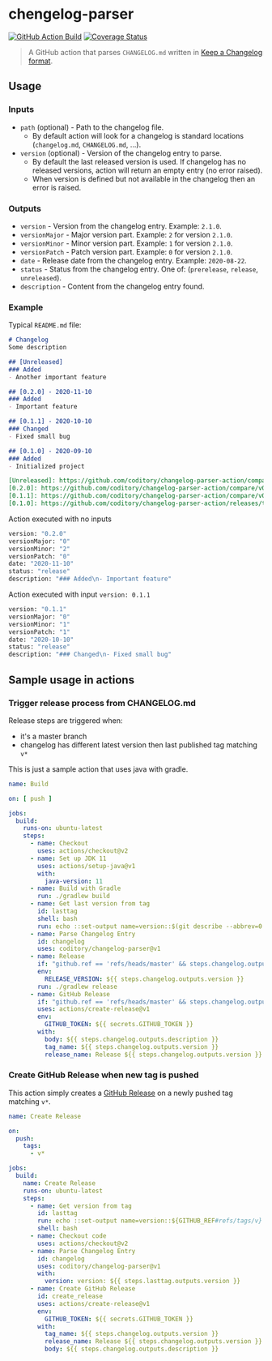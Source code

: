 # chengelog-parser
[![GitHub Action Build](https://github.com/coditory/changelog-parser-action/workflows/Build/badge.svg)](https://github.com/coditory/changelog-parser-action/actions?query=workflow%3ABuild+branch%3Amaster)
[![Coverage Status](https://coveralls.io/repos/github/coditory/changelog-parser-action/badge.svg?branch=master)](https://coveralls.io/github/coditory/changelog-parser-action?branch=master)

> A GitHub action that parses `CHANGELOG.md` written in [Keep a Changelog format](https://github.com/olivierlacan/keep-a-changelog).

## Usage

### Inputs
- `path` (optional) - Path to the changelog file.
  - By default action will look for a changelog is standard locations (`changelog.md`, `CHANGELOG.md`, ...).
- `version` (optional) - Version of the changelog entry to parse.
  - By default the last released version is used. If changelog has no released versions, action will return an empty entry (no error raised).
  - When version is defined but not available in the changelog then an error is raised.

### Outputs
- `version` - Version from the changelog entry. Example: `2.1.0`.
- `versionMajor` - Major version part. Example: `2` for version `2.1.0`.
- `versionMinor` - Minor version part. Example: `1` for version `2.1.0`.
- `versionPatch` - Patch version part. Example: `0` for version `2.1.0`.
- `date` - Release date from the changelog entry. Example: `2020-08-22`.
- `status` - Status from the changelog entry. One of: (`prerelease`, `release`, `unreleased`).
- `description` - Content from the changelog entry found.

### Example
Typical `README.md` file:
```md
# Changelog
Some description

## [Unreleased]
### Added
- Another important feature

## [0.2.0] - 2020-11-10
### Added
- Important feature

## [0.1.1] - 2020-10-10
### Changed
- Fixed small bug

## [0.1.0] - 2020-09-10
### Added
- Initialized project

[Unreleased]: https://github.com/coditory/changelog-parser-action/compare/v0.2.0...HEAD
[0.2.0]: https://github.com/coditory/changelog-parser-action/compare/v0.1.1...v0.2.0
[0.1.1]: https://github.com/coditory/changelog-parser-action/compare/v0.1.0...v0.1.1
[0.1.0]: https://github.com/coditory/changelog-parser-action/releases/tag/v0.1.0
```

Action executed with no inputs
```bash
version: "0.2.0"
versionMajor: "0"
versionMinor: "2"
versionPatch: "0"
date: "2020-11-10"
status: "release"
description: "### Added\n- Important feature"
```

Action executed with input `version: 0.1.1`
```bash
version: "0.1.1"
versionMajor: "0"
versionMinor: "1"
versionPatch: "1"
date: "2020-10-10"
status: "release"
description: "### Changed\n- Fixed small bug"
```

## Sample usage in actions

### Trigger release process from CHANGELOG.md

Release steps are triggered when:
- it's a master branch
- changelog has different latest version then last published tag matching `v*`

This is just a sample action that uses java with gradle.

```yaml
name: Build

on: [ push ]

jobs:
  build:
    runs-on: ubuntu-latest
    steps:
      - name: Checkout
        uses: actions/checkout@v2
      - name: Set up JDK 11
        uses: actions/setup-java@v1
        with:
          java-version: 11
      - name: Build with Gradle
        run: ./gradlew build
      - name: Get last version from tag
        id: lasttag
        shell: bash
        run: echo ::set-output name=version::$(git describe --abbrev=0 --tags --match 'v[0-9]*' | cut -c2-)
      - name: Parse Changelog Entry
        id: changelog
        uses: coditory/changelog-parser@v1
      - name: Release
        if: "github.ref == 'refs/heads/master' && steps.changelog.outputs.version != steps.lasttag.outputs.version"
        env:
          RELEASE_VERSION: ${{ steps.changelog.outputs.version }}
        run: ./gradlew release
      - name: GitHub Release
        if: "github.ref == 'refs/heads/master' && steps.changelog.outputs.version != steps.lasttag.outputs.version"
        uses: actions/create-release@v1
        env:
          GITHUB_TOKEN: ${{ secrets.GITHUB_TOKEN }}
        with:
          body: ${{ steps.changelog.outputs.description }}
          tag_name: ${{ steps.changelog.outputs.version }}
          release_name: Release ${{ steps.changelog.outputs.version }}
```

### Create GitHub Release when new tag is pushed

This action simply creates a [GitHub Release](https://docs.github.com/en/free-pro-team@latest/github/administering-a-repository/managing-releases-in-a-repository) on a newly pushed tag matching `v*`.

```yaml
name: Create Release

on:
  push:
    tags:
      - v*

jobs:
  build:
    name: Create Release
    runs-on: ubuntu-latest
    steps:
      - name: Get version from tag
        id: lasttag
        run: echo ::set-output name=version::${GITHUB_REF#refs/tags/v}
        shell: bash
      - name: Checkout code
        uses: actions/checkout@v2
      - name: Parse Changelog Entry
        id: changelog
        uses: coditory/changelog-parser@v1
        with:
          version: version: ${{ steps.lasttag.outputs.version }}
      - name: Create GitHub Release
        id: create_release
        uses: actions/create-release@v1
        env:
          GITHUB_TOKEN: ${{ secrets.GITHUB_TOKEN }}
        with:
          tag_name: ${{ steps.changelog.outputs.version }}
          release_name: Release ${{ steps.changelog.outputs.version }}
          body: ${{ steps.changelog.outputs.description }}
```
